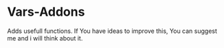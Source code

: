 # Vars-Addons
Adds usefull functions. If You have ideas to improve this, You can suggest me and i will think about it.
